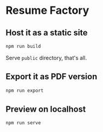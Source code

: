 # Resume Factory

## Host it as a static site

```bash
npm run build
```

Serve `public` directory, that's all.

## Export it as PDF version

```bash
npm run export
```

## Preview on localhost

```bash
npm run serve
```

